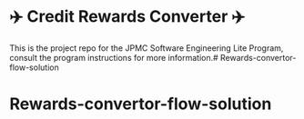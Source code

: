 # :airplane: Credit Rewards Converter :airplane:
This is the project repo for the JPMC Software Engineering Lite Program, consult the program instructions for more information.# Rewards-convertor-flow-solution
# Rewards-convertor-flow-solution
